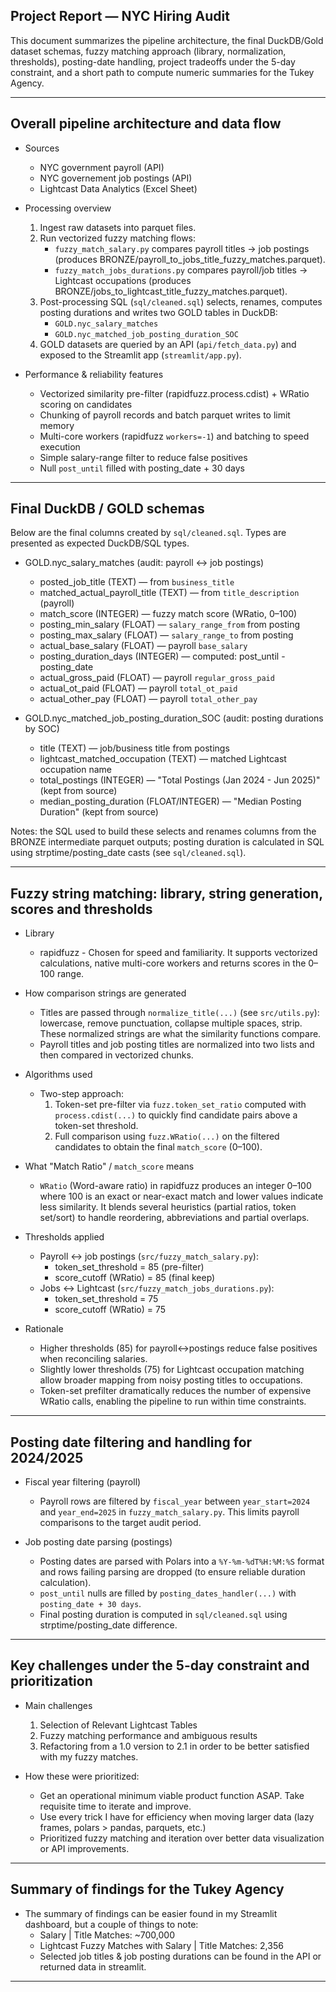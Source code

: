 ## Project Report — NYC Hiring Audit

This document summarizes the pipeline architecture, the final DuckDB/Gold dataset schemas, fuzzy matching approach (library, normalization, thresholds), posting-date handling, project tradeoffs under the 5-day constraint, and a short path to compute numeric summaries for the Tukey Agency.

---

## Overall pipeline architecture and data flow

- Sources
  - NYC government payroll (API)
  - NYC governement job postings (API)
  - Lightcast Data Analytics (Excel Sheet)

- Processing overview
  1. Ingest raw datasets into parquet files.
  2. Run vectorized fuzzy matching flows:
     - `fuzzy_match_salary.py` compares payroll titles → job postings (produces BRONZE/payroll_to_jobs_title_fuzzy_matches.parquet).
     - `fuzzy_match_jobs_durations.py` compares payroll/job titles → Lightcast occupations (produces BRONZE/jobs_to_lightcast_title_fuzzy_matches.parquet).
  3. Post-processing SQL (`sql/cleaned.sql`) selects, renames, computes posting durations and writes two GOLD tables in DuckDB:
     - `GOLD.nyc_salary_matches`
     - `GOLD.nyc_matched_job_posting_duration_SOC`
  4. GOLD datasets are queried by an API (`api/fetch_data.py`) and exposed to the Streamlit app (`streamlit/app.py`).

- Performance & reliability features
  - Vectorized similarity pre-filter (rapidfuzz.process.cdist) + WRatio scoring on candidates
  - Chunking of payroll records and batch parquet writes to limit memory
  - Multi-core workers (rapidfuzz `workers=-1`) and batching to speed execution
  - Simple salary-range filter to reduce false positives
  - Null `post_until` filled with posting_date + 30 days 

---

## Final DuckDB / GOLD schemas

Below are the final columns created by `sql/cleaned.sql`. Types are presented as expected DuckDB/SQL types.

- GOLD.nyc_salary_matches (audit: payroll ↔ job postings)
  - posted_job_title (TEXT) — from `business_title`
  - matched_actual_payroll_title (TEXT) — from `title_description` (payroll)
  - match_score (INTEGER) — fuzzy match score (WRatio, 0–100)
  - posting_min_salary (FLOAT) — `salary_range_from` from posting
  - posting_max_salary (FLOAT) — `salary_range_to` from posting
  - actual_base_salary (FLOAT) — payroll `base_salary`
  - posting_duration_days (INTEGER) — computed: post_until - posting_date
  - actual_gross_paid (FLOAT) — payroll `regular_gross_paid`
  - actual_ot_paid (FLOAT) — payroll `total_ot_paid`
  - actual_other_pay (FLOAT) — payroll `total_other_pay`

- GOLD.nyc_matched_job_posting_duration_SOC (audit: posting durations by SOC)
  - title (TEXT) — job/business title from postings
  - lightcast_matched_occupation (TEXT) — matched Lightcast occupation name
  - total_postings (INTEGER) — "Total Postings (Jan 2024 - Jun 2025)" (kept from source)
  - median_posting_duration (FLOAT/INTEGER) — "Median Posting Duration" (kept from source)

Notes: the SQL used to build these selects and renames columns from the BRONZE intermediate parquet outputs; posting duration is calculated in SQL using strptime/posting_date casts (see `sql/cleaned.sql`).

---

## Fuzzy string matching: library, string generation, scores and thresholds

- Library
  - rapidfuzz - Chosen for speed and familiarity. It supports vectorized calculations, native multi-core workers and returns scores in the 0–100 range.

- How comparison strings are generated
  - Titles are passed through `normalize_title(...)` (see `src/utils.py`): lowercase, remove punctuation, collapse multiple spaces, strip. These normalized strings are what the similarity functions compare.
  - Payroll titles and job posting titles are normalized into two lists and then compared in vectorized chunks.

- Algorithms used
  - Two-step approach:
    1. Token-set pre-filter via `fuzz.token_set_ratio` computed with `process.cdist(...)` to quickly find candidate pairs above a token-set threshold.
    2. Full comparison using `fuzz.WRatio(...)` on the filtered candidates to obtain the final `match_score` (0–100).

- What "Match Ratio" / `match_score` means
  - `WRatio` (Word-aware ratio) in rapidfuzz produces an integer 0–100 where 100 is an exact or near-exact match and lower values indicate less similarity. It blends several heuristics (partial ratios, token set/sort) to handle reordering, abbreviations and partial overlaps.

- Thresholds applied
  - Payroll ↔ job postings (`src/fuzzy_match_salary.py`):
    - token_set_threshold = 85 (pre-filter)
    - score_cutoff (WRatio) = 85 (final keep)
  - Jobs ↔ Lightcast (`src/fuzzy_match_jobs_durations.py`):
    - token_set_threshold = 75
    - score_cutoff (WRatio) = 75

- Rationale
  - Higher thresholds (85) for payroll↔postings reduce false positives when reconciling salaries.
  - Slightly lower thresholds (75) for Lightcast occupation matching allow broader mapping from noisy posting titles to occupations.
  - Token-set prefilter dramatically reduces the number of expensive WRatio calls, enabling the pipeline to run within time constraints.

---

## Posting date filtering and handling for 2024/2025

- Fiscal year filtering (payroll)
  - Payroll rows are filtered by `fiscal_year` between `year_start=2024` and `year_end=2025` in `fuzzy_match_salary.py`. This limits payroll comparisons to the target audit period.

- Job posting date parsing (postings)
  - Posting dates are parsed with Polars into a `%Y-%m-%dT%H:%M:%S` format and rows failing parsing are dropped (to ensure reliable duration calculation).
  - `post_until` nulls are filled by `posting_dates_handler(...)` with `posting_date + 30 days`.
  - Final posting duration is computed in `sql/cleaned.sql` using strptime/posting_date difference.

---

## Key challenges under the 5-day constraint and prioritization

- Main challenges
  1. Selection of Relevant Lightcast Tables
  2. Fuzzy matching performance and ambiguous results
  3. Refactoring from a 1.0 version to 2.1 in order to be better satisfied with my fuzzy matches.

- How these were prioritized:
  - Get an operational minimum viable product function ASAP. Take requisite time to iterate and improve.
  - Use every trick I have for efficiency when moving larger data (lazy frames, polars > pandas, parquets, etc.)
  - Prioritized fuzzy matching and iteration over better data visualization or API improvements.

---

## Summary of findings for the Tukey Agency

- The summary of findings can be easier found in my Streamlit dashboard, but a couple of things to note:
    - Salary | Title Matches: ~700,000
    - Lightcast Fuzzy Matches with Salary | Title Matches: 2,356
    - Selected job titles & job posting durations can be found in the API or returned data in streamlit.

---
